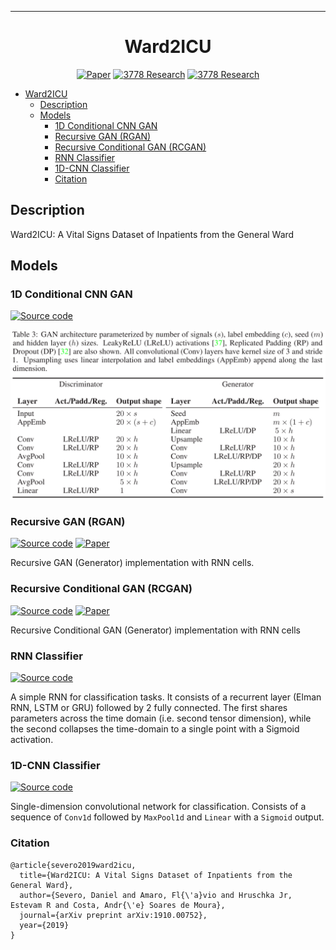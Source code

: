 ---   
<div align="center">
 
# Ward2ICU


[![Paper](http://img.shields.io/badge/paper-arxiv.1910.00752-B31B1B.svg)](https://arxiv.org/abs/1910.00752)
[![3778 Research](http://img.shields.io/badge/3778-Research-4b44ce.svg)](https://research.3778.care/publication/privacy/)
[![3778 Research](http://img.shields.io/badge/3778-Survey-4b44ce.svg)](https://forms.gle/e2asYSVaiuPUUCKu8)

</div>

<!--ts-->
   * [Ward2ICU](#ward2icu)
      * [Description](#description)
      * [Models](#models)
         * [1D Conditional CNN GAN](#1d-conditional-cnn-gan)
         * [Recursive GAN (RGAN)](#recursive-gan-rgan)
         * [Recursive Conditional GAN (RCGAN)](#recursive-conditional-gan-rcgan)
         * [RNN Classifier](#rnn-classifier)
         * [1D-CNN Classifier](#1d-cnn-classifier)
         * [Citation](#citation)

<!-- Added by: severo, at: Tue Oct 22 03:59:12 -03 2019 -->

<!--te-->
 
## Description
Ward2ICU: A Vital Signs Dataset of Inpatients from the General Ward

## Models

### 1D Conditional CNN GAN
[![Source code](https://img.shields.io/badge/code-PyTorch-009900.svg)](https://github.com/3778/data-synthesis/blob/master/ward2icu/models/cnngan.py)

![Table 3](assets/table3.png)

### Recursive GAN (RGAN)
[![Source code](https://img.shields.io/badge/code-PyTorch-009900.svg)](https://github.com/3778/data-synthesis/blob/master/ward2icu/models/rgan.py)
[![Paper](http://img.shields.io/badge/paper-arxiv.1706.02633-B31B1B.svg)](https://arxiv.org/abs/1706.02633)

Recursive GAN (Generator) implementation with RNN cells.

### Recursive Conditional GAN (RCGAN)
[![Source code](https://img.shields.io/badge/code-PyTorch-009900.svg)](https://github.com/3778/data-synthesis/blob/master/ward2icu/models/rcgan.py)
[![Paper](http://img.shields.io/badge/paper-arxiv.1706.02633-B31B1B.svg)](https://arxiv.org/abs/1706.02633)

Recursive Conditional GAN (Generator) implementation with RNN cells

### RNN Classifier
[![Source code](https://img.shields.io/badge/code-PyTorch-009900.svg)](https://github.com/3778/data-synthesis/blob/master/ward2icu/models/classifiers.py)

A simple RNN for classification tasks. It consists of a recurrent layer (Elman RNN, LSTM or GRU) followed by 2 fully connected. The first shares parameters across the time domain (i.e. second tensor dimension), while the second collapses the time-domain to a single point with a Sigmoid activation.

### 1D-CNN Classifier
[![Source code](https://img.shields.io/badge/code-PyTorch-009900.svg)](https://github.com/3778/data-synthesis/blob/master/ward2icu/models/classifiers.py)

Single-dimension convolutional network for classification. Consists of a sequence of `Conv1d` followed by `MaxPool1d` and `Linear` with a `Sigmoid` output.

### Citation   
```
@article{severo2019ward2icu,
  title={Ward2ICU: A Vital Signs Dataset of Inpatients from the General Ward},
  author={Severo, Daniel and Amaro, Fl{\'a}vio and Hruschka Jr, Estevam R and Costa, Andr{\'e} Soares de Moura},
  journal={arXiv preprint arXiv:1910.00752},
  year={2019}
}
```
